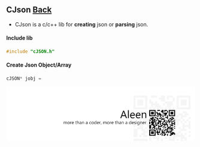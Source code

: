 ## CJson [Back](./../c.md)

- CJson is a c/c++ lib for **creating** json or **parsing** json.

#### Include lib

```c
#include "cJSON.h"
```

#### Create Json Object/Array

```c
cJSON* jobj = 
```



<a href="http://aleen42.github.io/" target="_blank" ><img src="./../../../pic/tail.gif"></a>

